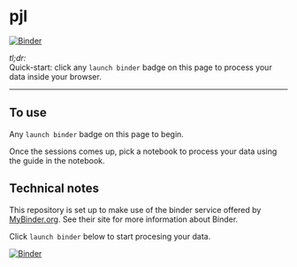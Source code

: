 # pjl


[![Binder](https://mybinder.org/badge_logo.svg)](https://mybinder.org/v2/gh/fomightez/pjl/main?urlpath=lab/tree/index.ipynb)


*tl;dr:*  
Quick-start: click any `launch binder` badge on this page to process your data inside your browser.

------


## To use

Any `launch binder` badge on this page to begin.

Once the sessions comes up, pick a notebook to process your data using the guide in the notebook.




## Technical notes

This repository is set up to make use of the binder service offered by [MyBinder.org](https://mybinder.org/). See their site for more information about Binder.


Click `launch binder` below to start procesing your data.

[![Binder](https://mybinder.org/badge_logo.svg)](https://mybinder.org/v2/gh/fomightez/pjl/main?urlpath=lab/tree/index.ipynb)

